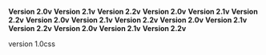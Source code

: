 **Version 2.0v**
**Version 2.1v**
**Version 2.2v**
**Version 2.0v**
**Version 2.1v**
**Version 2.2v**
**Version 2.0v**
**Version 2.1v**
**Version 2.2v**
**Version 2.0v**
**Version 2.1v**
**Version 2.2v**
**Version 2.0v**
**Version 2.1v**
**Version 2.2v**

version 1.0css